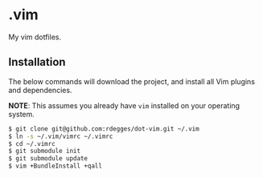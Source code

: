 # .vim

My vim dotfiles.


## Installation

The below commands will download the project, and install all Vim plugins and
dependencies.

**NOTE**: This assumes you already have `vim` installed on your operating
system.

``` bash
$ git clone git@github.com:rdegges/dot-vim.git ~/.vim
$ ln -s ~/.vim/vimrc ~/.vimrc
$ cd ~/.vimrc
$ git submodule init
$ git submodule update
$ vim +BundleInstall +qall
```
